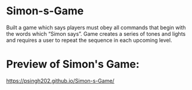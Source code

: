 # Simon-s-Game
Built a game which says players must obey all commands that begin with the words which “Simon says”.
Game creates a series of tones and lights and requires a user to repeat the sequence in each upcoming level.

# Preview of Simon's Game:
https://psingh202.github.io/Simon-s-Game/
